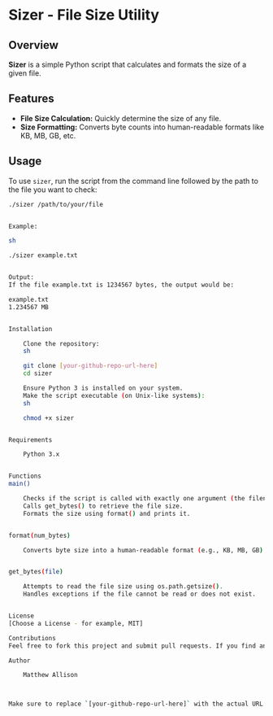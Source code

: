 # Sizer - File Size Utility

## Overview
**Sizer** is a simple Python script that calculates and formats the size of a given file.

## Features
- **File Size Calculation:** Quickly determine the size of any file.
- **Size Formatting:** Converts byte counts into human-readable formats like KB, MB, GB, etc.

## Usage
To use `sizer`, run the script from the command line followed by the path to the file you want to check:

```sh
./sizer /path/to/your/file


Example:

sh

./sizer example.txt


Output:
If the file example.txt is 1234567 bytes, the output would be:

example.txt
1.234567 MB


Installation

    Clone the repository:
    sh

    git clone [your-github-repo-url-here]
    cd sizer

    Ensure Python 3 is installed on your system.
    Make the script executable (on Unix-like systems):
    sh

    chmod +x sizer


Requirements

    Python 3.x


Functions
main()

    Checks if the script is called with exactly one argument (the filename).
    Calls get_bytes() to retrieve the file size.
    Formats the size using format() and prints it.


format(num_bytes)

    Converts byte size into a human-readable format (e.g., KB, MB, GB).


get_bytes(file)

    Attempts to read the file size using os.path.getsize(). 
    Handles exceptions if the file cannot be read or does not exist.


License
[Choose a License - for example, MIT]

Contributions
Feel free to fork this project and submit pull requests. If you find any bugs or have suggestions for improvements, please open an issue.

Author

    Matthew Allison



Make sure to replace `[your-github-repo-url-here]` with the actual URL of your GitHub repository. Also, choose an appropriate license if you decide to make your project open-source.
